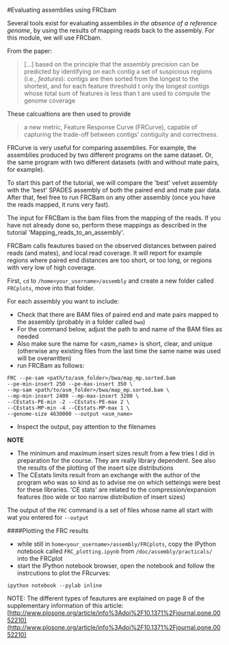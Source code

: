 #Evaluating assemblies using FRCbam

Several tools exist for evaluating assemblies *in the absence of a reference genome*, by using the results of mapping reads back to the assembly. For this module, we will use FRCbam.

From the paper:

> […] based on the principle that the assembly precision can be predicted by identifying on each contig a set of suspicious regions (i.e., *features*): contigs are then sorted from the longest to the shortest, and for each feature threshold t only the longest contigs whose total sum of features is less than t are used to compute the genome coverage

These calcualtions are then used to provide 

>a new metric, Feature Response Curve (FRCurve), capable of capturing the trade-off between contigs’ contiguity and correctness.

FRCurve is very useful for comparing assemblies. For example, the assemblies produced by two different programs on the same dataset. Or, the same program with two different datasets (with and without mate pairs, for example).

To start this part of the tutorial, we will compare the 'best' velvet assembly with the 'best' SPADES assembly of both the paired end and mate pair data. After that, feel free to run FRCBam on any other assembly (once you have the reads mapped, it runs very fast).

The input for FRCBam is the bam files from the mapping of the reads. If you have not already done so, perform these mappings as described in the tutorial 'Mapping_reads_to_an_assembly'.

FRCBam calls feautures based on the observed distances between paired reads (and mates), and local read coverage. It will report for example regions where paired end distances are too short, or too long, or regions with very low of high coverage.

First, `cd` to `/home<your_username>/assembly` and create a new folder called `FRCplots`, move into that folder.

For each assembly you want to include:
* Check that there are BAM files of paired end and mate pairs mapped to the assembly (probably in a folder called `bwa`)
* For the command below, adjust the path to and name of the BAM files as needed
* Also make sure the name for <asm_name> is short, clear, and unique (otherwise any existing files from the last time the same name was used will be overwritten)
* run FRCBam as follows:

```
FRC --pe-sam <path/to/asm_folder>/bwa/map_mp.sorted.bam
--pe-min-insert 250 --pe-max-insert 350 \
--mp-sam <path/to/asm_folder>/bwa/map_mp.sorted.bam \
--mp-min-insert 2400 --mp-max-insert 3200 \
--CEstats-PE-min -2 --CEstats-PE-max 2 \
--CEstats-MP-min -4 --CEstats-MP-max 1 \
--genome-size 4630000 --output <asm_name>
```

* Inspect the output, pay attention to the filenames

**NOTE**

* The minimum and maximum insert sizes result from a few tries I did in preparation for the course. They are really library dependent. See also the results of the plotting of the insert size distributions
* The CEstats limits result from an exchange with the author of the program who was so kind as to advise me on which setteings were best for these libraries. 'CE stats' are related to the compression/expansion features (too wide or too narrow distribution of insert sizes)
 
The output of the `FRC` command is a set of files whose name all start with wat you entered for `--output`

####Plotting the FRC results

* while still in `home<your_username>/assembly/FRCplots`, copy the IPython notebook called `FRC_plotting.ipynb` from `/doc/assembly/practicals/` into the FRCplot
* start the IPython notebook browser, open the notebook and follow the instrcutions to plot the FRcurves:

```
ipython notebook --pylab inline
```

NOTE:
The different types of feautures are explained on page 8 of the supplementary information of this article: [http://www.plosone.org/article/info%3Adoi%2F10.1371%2Fjournal.pone.0052210](http://www.plosone.org/article/info%3Adoi%2F10.1371%2Fjournal.pone.0052210)

